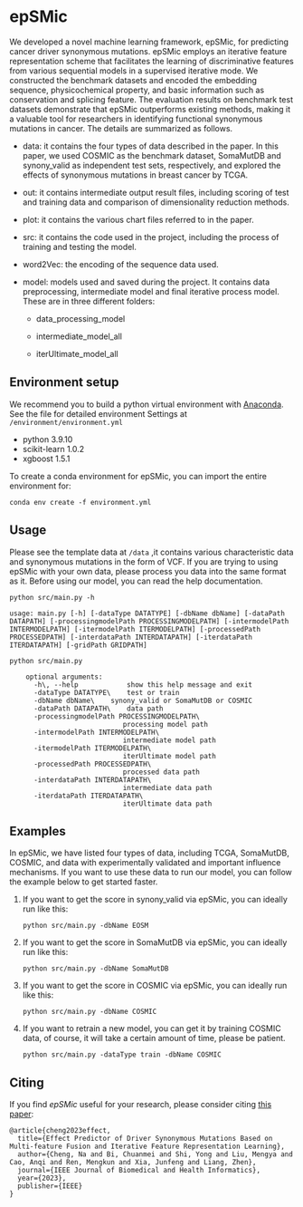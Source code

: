 # epSMic
We developed a novel machine learning framework, epSMic, for predicting cancer driver synonymous mutations. epSMic employs an iterative feature representation scheme that facilitates the learning of discriminative features from various sequential models in a supervised iterative mode. We constructed the benchmark datasets and encoded the embedding sequence, physicochemical property, and basic information such as conservation and splicing feature. The evaluation results on benchmark test datasets demonstrate that epSMic outperforms existing methods, making it a valuable tool for researchers in identifying functional synonymous mutations in cancer.
The details are summarized as follows. 

* data: it contains the four types of data described in the paper. In this paper, we used COSMIC as the benchmark dataset, SomaMutDB and synony_valid as independent test sets, respectively, and explored the effects of synonymous mutations in breast cancer by TCGA.

* out: it contains intermediate output result files, including scoring of test and training data and comparison of dimensionality reduction methods.

* plot: it contains the various chart files referred to in the paper.

* src: it contains the code used in the project, including the process of training and testing the model.

* word2Vec: the encoding of the sequence data used.

* model: models used and saved during the project. It contains data preprocessing, intermediate model and final iterative process model. These are in three different folders:

  * data_processing_model

  * intermediate_model_all

  * iterUltimate_model_all

    
## Environment setup
We recommend you to build a python virtual environment with [Anaconda](https://docs.anaconda.com/anaconda/). See the file for detailed environment Settings at  `/environment/environment.yml` 

* python 3.9.10
* scikit-learn 1.0.2
* xgboost  1.5.1

To create a conda environment for epSMic, you can import the entire environment for:

```
conda env create -f environment.yml
```



## Usage

Please see the template data at `/data` ,it contains various characteristic data and synonymous mutations in the form of VCF. If you are trying to using epSMic with your own data, please process you data into the same format as it. Before using our model, you can read the help documentation.

```
python src/main.py -h

usage: main.py [-h] [-dataType DATATYPE] [-dbName dbName] [-dataPath DATAPATH] [-processingmodelPath PROCESSINGMODELPATH] [-intermodelPath INTERMODELPATH] [-itermodelPath ITERMODELPATH] [-processedPath PROCESSEDPATH] [-interdataPath INTERDATAPATH] [-iterdataPath ITERDATAPATH] [-gridPath GRIDPATH]
```



```
python src/main.py 

    optional arguments:
      -h\, --help            show this help message and exit
      -dataType DATATYPE\    test or train
      -dbName dbName\    synony_valid or SomaMutDB or COSMIC
      -dataPath DATAPATH\    data path
      -processingmodelPath PROCESSINGMODELPATH\
                            processing model path
      -intermodelPath INTERMODELPATH\
                            intermediate model path
      -itermodelPath ITERMODELPATH\
                            iterUltimate model path
      -processedPath PROCESSEDPATH\
                            processed data path
      -interdataPath INTERDATAPATH\
                            intermediate data path
      -iterdataPath ITERDATAPATH\
                            iterUltimate data path

```



## Examples

In epSMic, we have listed four types of data, including TCGA, SomaMutDB, COSMIC, and data with experimentally validated and important influence mechanisms. If you want to use these data to run our model, you can follow the example below to get started faster.

1. If you want to get the score in synony_valid via epSMic, you can ideally run like this:

   ```
   python src/main.py -dbName EOSM
   ```

2. If you want to get the score in SomaMutDB via epSMic, you can ideally run like this:

   ```
   python src/main.py -dbName SomaMutDB
   ```

3. If you want to get the score in COSMIC via epSMic, you can ideally run like this:

   ```
   python src/main.py -dbName COSMIC
   ```

5. If you want to retrain a new model, you can get it by training COSMIC data, of course, it will take a certain amount of time, please be patient.

   ```
   python src/main.py -dataType train -dbName COSMIC
   ```



## Citing

If you find *epSMic* useful for your research, please consider citing [this paper](https://ieeexplore.ieee.org/abstract/document/10360234):

```
@article{cheng2023effect,
  title={Effect Predictor of Driver Synonymous Mutations Based on Multi-feature Fusion and Iterative Feature Representation Learning},
  author={Cheng, Na and Bi, Chuanmei and Shi, Yong and Liu, Mengya and Cao, Anqi and Ren, Mengkun and Xia, Junfeng and Liang, Zhen},
  journal={IEEE Journal of Biomedical and Health Informatics},
  year={2023},
  publisher={IEEE}
}
```

